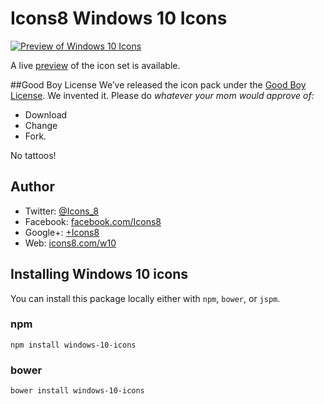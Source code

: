 # Icons8 Windows 10 Icons

[![Preview of Windows 10 Icons](http://cdnd.icons8.com/download/images/win10_preview-1.png)](https://icons8.github.io/windows-10-icons/)

A live [preview](https://icons8.github.io/windows-10-icons/) of the icon set is available.


##Good Boy License
We’ve released the icon pack under the [Good Boy License](http://icons8.com/good-boy-license/). We invented it. Please do _whatever your mom would approve of:_
* Download
* Change
* Fork.

No tattoos!


## Author

* Twitter: [@Icons_8](https://twitter.com/)
* Facebook: [facebook.com/Icons8](https://www.facebook.com/Icons8)
* Google+: [+Icons8](https://plus.google.com/+Icons8/posts)
* Web: [icons8.com/w10](https://icons8.com/w10)

## Installing Windows 10 icons

You can install this package locally either with `npm`, `bower`, or `jspm`.

### npm

```shell
npm install windows-10-icons
```

### bower

```shell
bower install windows-10-icons
```
